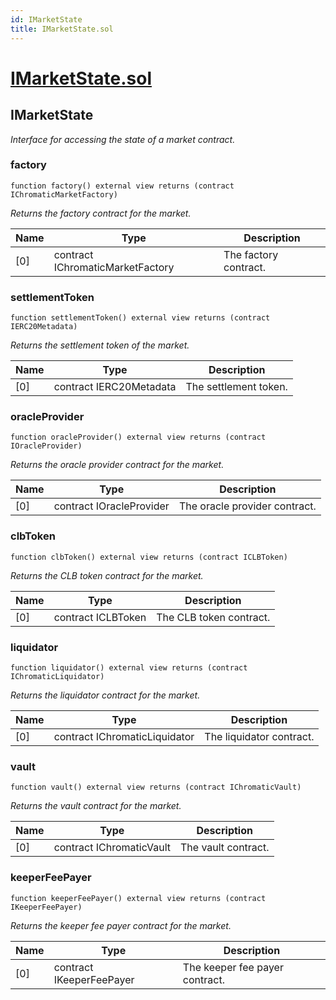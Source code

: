 ```yaml
---
id: IMarketState
title: IMarketState.sol
---
```

# [IMarketState.sol](https://github.com/chromatic-protocol/contracts/tree/main/contracts/core/interfaces/market/IMarketState.sol)

## IMarketState

_Interface for accessing the state of a market contract._

### factory

```solidity
function factory() external view returns (contract IChromaticMarketFactory)
```

_Returns the factory contract for the market._

| Name | Type | Description |
| ---- | ---- | ----------- |
| [0] | contract IChromaticMarketFactory | The factory contract. |

### settlementToken

```solidity
function settlementToken() external view returns (contract IERC20Metadata)
```

_Returns the settlement token of the market._

| Name | Type | Description |
| ---- | ---- | ----------- |
| [0] | contract IERC20Metadata | The settlement token. |

### oracleProvider

```solidity
function oracleProvider() external view returns (contract IOracleProvider)
```

_Returns the oracle provider contract for the market._

| Name | Type | Description |
| ---- | ---- | ----------- |
| [0] | contract IOracleProvider | The oracle provider contract. |

### clbToken

```solidity
function clbToken() external view returns (contract ICLBToken)
```

_Returns the CLB token contract for the market._

| Name | Type | Description |
| ---- | ---- | ----------- |
| [0] | contract ICLBToken | The CLB token contract. |

### liquidator

```solidity
function liquidator() external view returns (contract IChromaticLiquidator)
```

_Returns the liquidator contract for the market._

| Name | Type | Description |
| ---- | ---- | ----------- |
| [0] | contract IChromaticLiquidator | The liquidator contract. |

### vault

```solidity
function vault() external view returns (contract IChromaticVault)
```

_Returns the vault contract for the market._

| Name | Type | Description |
| ---- | ---- | ----------- |
| [0] | contract IChromaticVault | The vault contract. |

### keeperFeePayer

```solidity
function keeperFeePayer() external view returns (contract IKeeperFeePayer)
```

_Returns the keeper fee payer contract for the market._

| Name | Type | Description |
| ---- | ---- | ----------- |
| [0] | contract IKeeperFeePayer | The keeper fee payer contract. |

